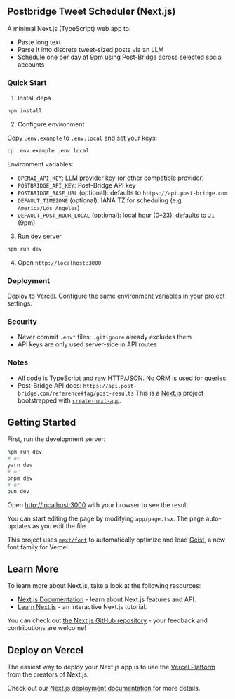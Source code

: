 ## Postbridge Tweet Scheduler (Next.js)

A minimal Next.js (TypeScript) web app to:

- Paste long text
- Parse it into discrete tweet-sized posts via an LLM
- Schedule one per day at 9pm using Post-Bridge across selected social accounts

### Quick Start

1) Install deps

```bash
npm install
```

2) Configure environment

Copy `.env.example` to `.env.local` and set your keys:

```bash
cp .env.example .env.local
```

Environment variables:

- `OPENAI_API_KEY`: LLM provider key (or other compatible provider)
- `POSTBRIDGE_API_KEY`: Post-Bridge API key
- `POSTBRIDGE_BASE_URL` (optional): defaults to `https://api.post-bridge.com`
- `DEFAULT_TIMEZONE` (optional): IANA TZ for scheduling (e.g. `America/Los_Angeles`)
- `DEFAULT_POST_HOUR_LOCAL` (optional): local hour (0–23), defaults to `21` (9pm)

3) Run dev server

```bash
npm run dev
```

4) Open `http://localhost:3000`

### Deployment

Deploy to Vercel. Configure the same environment variables in your project settings.

### Security

- Never commit `.env*` files; `.gitignore` already excludes them
- API keys are only used server-side in API routes

### Notes

- All code is TypeScript and raw HTTP/JSON. No ORM is used for queries.
- Post-Bridge API docs: `https://api.post-bridge.com/reference#tag/post-results`
This is a [Next.js](https://nextjs.org) project bootstrapped with [`create-next-app`](https://nextjs.org/docs/app/api-reference/cli/create-next-app).

## Getting Started

First, run the development server:

```bash
npm run dev
# or
yarn dev
# or
pnpm dev
# or
bun dev
```

Open [http://localhost:3000](http://localhost:3000) with your browser to see the result.

You can start editing the page by modifying `app/page.tsx`. The page auto-updates as you edit the file.

This project uses [`next/font`](https://nextjs.org/docs/app/building-your-application/optimizing/fonts) to automatically optimize and load [Geist](https://vercel.com/font), a new font family for Vercel.

## Learn More

To learn more about Next.js, take a look at the following resources:

- [Next.js Documentation](https://nextjs.org/docs) - learn about Next.js features and API.
- [Learn Next.js](https://nextjs.org/learn) - an interactive Next.js tutorial.

You can check out [the Next.js GitHub repository](https://github.com/vercel/next.js) - your feedback and contributions are welcome!

## Deploy on Vercel

The easiest way to deploy your Next.js app is to use the [Vercel Platform](https://vercel.com/new?utm_medium=default-template&filter=next.js&utm_source=create-next-app&utm_campaign=create-next-app-readme) from the creators of Next.js.

Check out our [Next.js deployment documentation](https://nextjs.org/docs/app/building-your-application/deploying) for more details.
